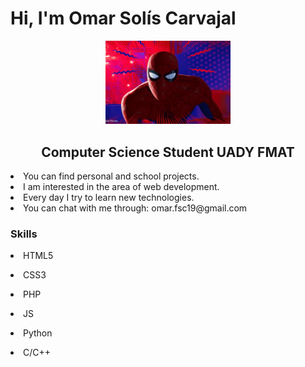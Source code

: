 
<h1>Hi, I'm Omar Solís Carvajal</h1>
<p align="center">
  <img src= 'https://github.com/Dev-socar/Dev-socar/blob/main/spider2.webp'  width=200 heigh=200 />
</p>

<h2 align="center"> Computer Science Student UADY FMAT </h2>
<p>
  <li>You can find personal and school projects.</li>
  <li>I am interested in the area of web development.</li>
  <li>Every day I try to learn new technologies.</li>
  <li>You can chat with me through: omar.fsc19@gmail.com</li>
</p>

<h3> Skills </h3>
  <p><li>HTML5</li></p>
  <p><li>CSS3</li></p>
  <p><li>PHP</li></p>
  <p><li>JS</li></p>
  <p><li>Python</li></p>
  <p><li>C/C++</li></p>

